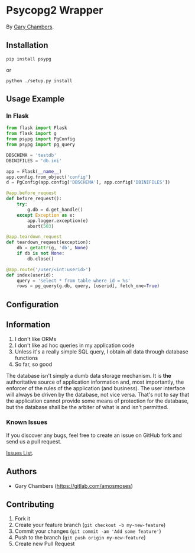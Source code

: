 # Psycopg2 Wrapper

By [Gary Chambers](https://gitlab.com/amosmoses).


## Installation

    pip install psypg

or

    python ./setup.py install

## Usage Example
### In Flask
```python
from flask import Flask
from flask import g
from psypg import PgConfig
from psypg import pg_query

DBSCHEMA = 'testdb'
DBINIFILES = 'db.ini'

app = Flask(__name__)
app.config.from_object('config')
d = PgConfig(app.config['DBSCHEMA'], app.config['DBINIFILES'])

@app.before_request
def before_request():
    try:
        g.db = d.get_handle()
    except Exception as e:
        app.logger.exception(e)
        abort(503)

@app.teardown_request
def teardown_request(exception):
    db = getattr(g, 'db', None)
    if db is not None:
        db.close()

@app.route('/user/<int:userid>')
def index(userid):
    query = 'select * from table where id = %s'
    rows = pg_query(g.db, query, [userid], fetch_one=True)
```

## Configuration


## Information

1. I don't like ORMs
2. I don't like ad hoc queries in my application code
3. Unless it's a really simple SQL query, I obtain all data through database functions
4. So far, so good

The database isn't simply a dumb data storage mechanism.  It is **the**
authoritative source of application information and, most importantly,
the enforcer of the rules of the application (and business). The user
interface will always be driven by the database, not vice versa.  That's
not to say that the application cannot provide some means of protection
for the database, but the database shall be the arbiter of what is and
isn't permitted.

### Known Issues

If you discover any bugs, feel free to create an issue on GitHub fork and
send us a pull request.

[Issues List](https://gitlab.com/amosmoses/psypg/issues).

## Authors

* Gary Chambers (https://gitlab.com/amosmoses)

## Contributing

1. Fork it
2. Create your feature branch (`git checkout -b my-new-feature`)
3. Commit your changes (`git commit -am 'Add some feature'`)
4. Push to the branch (`git push origin my-new-feature`)
5. Create new Pull Request
